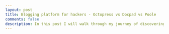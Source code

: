```yaml
---
layout: post
title: Blogging platform for hackers - Octopress vs Docpad vs Poole
comments: false
description: In this post I will walk through my journey of discovering right blogging platform for my site, share my experiences and findings along the way. Mainstream blogging platforms like wordpress, blogger, tumblr aren't best for developers. I learned that many static site generators are used for blogging platform.
---
```

